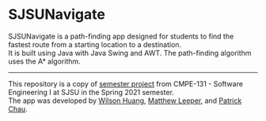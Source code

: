 # SJSUNavigate

SJSUNavigate is a path-finding app designed for students to find the fastest route from a starting location to a destination.  
It is built using Java with Java Swing and AWT. The path-finding algorithm uses the A* algorithm.

---

This repository is a copy of [semester project](https://github.com/mdl00/SJSUNavigate) from CMPE-131 - Software Engineering I at SJSU in the Spring 2021 semester.  
The app was developed by [Wilson Huang](https://github.com/wilsonhuang01), [Matthew Leeper](https://github.com/mdl00), 
and [Patrick Chau](https://github.com/PatrickLChau).
